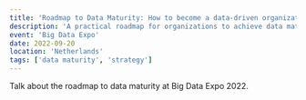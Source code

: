 ```yaml
---
title: 'Roadmap to Data Maturity: How to become a data-driven organization'
description: 'A practical roadmap for organizations to achieve data maturity and become truly data-driven.'
event: 'Big Data Expo'
date: 2022-09-20
location: 'Netherlands'
tags: ['data maturity', 'strategy']
---
```


Talk about the roadmap to data maturity at Big Data Expo 2022.
